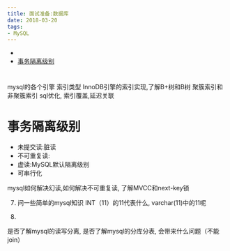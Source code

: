 ```yaml
---
title: 面试准备:数据库
date: 2018-03-20
tags:
- MySQL
---
```


<!-- TOC -->

- [](#)
- [事务隔离级别](#事务隔离级别)

<!-- /TOC -->

# 

mysql的各个引擎
索引类型
InnoDB引擎的索引实现,了解B+树和B树
聚簇索引和非聚簇索引
sql优化, 索引覆盖,延迟关联


# 事务隔离级别

* 未提交读:脏读
* 不可重复读:
* 虚读:MySQL默认隔离级别
* 可串行化

mysql如何解决幻读,如何解决不可重复读, 了解MVCC和next-key锁


7. 问一些简单的mysql知识 INT（11）的11代表什么, varchar(11)中的11呢

9.
是否了解mysql的读写分离, 是否了解mysql的分库分表, 会带来什么问题（不能join）
